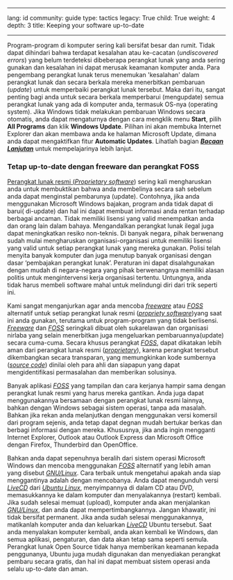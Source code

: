 

---

lang: id
community: guide
type: tactics
legacy: True
child: True
weight: 4
depth: 3
title: Keeping your software up-to-date

---

Program-program di komputer sering kali bersifat besar dan rumit. Tidak dapat dihindari bahwa terdapat kesalahan atau ke-cacatan (*undiscovered errors*) yang belum terdeteksi dibeberapa perangkat lunak yang anda sering gunakan dan kesalahan ini dapat merusak keamanan komputer anda. Para pengembang perangkat lunak terus menemukan 'kesalahan' dalam perangkat lunak dan secara berkala mereka menerbitkan pembaruan (*update*) untuk memperbaiki perangkat lunak tersebut. Maka dari itu, sangat penting bagi anda untuk secara berkala memperbarui (mengupdate) semua perangkat lunak yang ada di komputer anda, termasuk OS-nya (operating system). Jika Windows tidak melakukan pembaruan Windows secara otomatis, anda dapat mengaturnya dengan cara mengklik menu **Start**, pilih **All Programs** dan klik  **Windows Update**. Pilihan ini akan membuka Internet Explorer dan akan membawa anda ke halaman Microsoft Update, dimana anda dapat mengaktifkan fitur **Automatic Updates**. Lihatlah bagian [***Bacaan Lanjutan***](/id/chapter_1_5)  untuk mempelajarinya lebih lanjut.  

### Tetap up-to-date dengan freeware dan perangkat FOSS ###

[Perangkat lunak resmi (*Proprietary software*](/id/glossary#Proprietary_software))  sering kali mengharuskan anda untuk membuktikan bahwa anda membelinya secara sah sebelum anda dapat menginstal pembarunya (update). Contohnya, jika anda menggunakan Microsoft Windows bajakan, program anda tidak dapat di barui( di-update) dan hal ini dapat membuat informasi anda rentan terhadap berbagai ancaman. Tidak memiliki lisensi yang valid menempatkan anda dan orang lain dalam bahaya. Mengandalkan perangkat lunak ilegal juga dapat meningkatkan resiko non-teknis. Di banyak negara, pihak berwenang sudah mulai mengharuskan organisasi-organisasi untuk memiliki lisensi yang valid untuk setiap perangkat lunak yang mereka gunakan. Polisi telah menyita banyak komputer dan juga menutup banyak organisasi dengan dasar ‘pembajakan perangkat lunak’. Peraturan ini dapat disalahgunakan dengan mudah di negara-negara yang pihak berwenangnya memiliki alasan politis untuk mengintervensi kerja organisasi tertentu. Untungnya, anda tidak harus membeli software mahal untuk melindungi diri dari trik seperti ini.

Kami sangat menganjurkan agar anda mencoba [*freeware*](/id/glossary#Freeware) atau [*FOSS*](/id/glossary#FOSS) alternatif untuk setiap perangkat lunak resmi ([*propriety  software*](/glossary#Proprietary_software))yang saat ini anda gunakan, terutama untuk program-program yang tidak berlisensi. [*Freeware*](/id/glossary#Freeware) dan [*FOSS*](/id/glossary#FOSS) seringkali dibuat oleh sukarelawan dan organisasi nirlaba yang selain menerbitkan juga mengeluarkan pembaruannya(update) secara cuma-cuma. Secara khusus perangkat [*FOSS*](/id/glossary#FOSS), dapat dikatakan lebih aman dari perangkat lunak resmi ([*proprietary*](/id/glossary#Proprietary_software)), karena perangkat tersebut dikembangkan secara transparan, yang memungkinkan kode sumbernya ([*source
code*](/id/glossary#Source_code)) dinilai oleh para ahli dan siapapun yang dapat mengidentifikasi permasalahan dan memberikan solusinya. 

Banyak aplikasi [*FOSS*](/id/glossary#FOSS) yang tampilan dan cara kerjanya hampir sama dengan perangkat lunak resmi yang harus mereka gantikan. Anda juga dapat menggunakannya bersamaan dengan perangkat lunak resmi lainnya, bahkan dengan Windows sebagai sistem operasi, tanpa ada masalah. Bahkan jika rekan anda melanjutkan dengan menggunakan versi komersil dari program sejenis, anda tetap dapat degnan mudah bertukar berkas dan berbagi informasi dengan mereka. Khususnya, jika anda ingin mengganti Internet Explorer, Outlook atau Outlook Express dan Microsoft Office dengan Firefox, Thunderbird dan OpenOffice. 

Bahkan anda dapat sepenuhnya beralih dari sistem operasi Microsoft Windows dan mencoba menggunakan [*FOSS*](/id/glossary#FOSS) alternatif yang lebih aman yang disebut [*GNU/Linux*](/id/glossary#GNU_Linux). Cara terbaik untuk mengetahui apakah anda siap menggantinya adalah dengan mencobanya. Anda dapat mengunduh versi [*LiveCD*](/id/glossary#LiveCD) dari [*Ubuntu Linux*](/id/glossary#GNU_Linux), menyimpannya di dalam CD atau DVD, memasukkannya ke dalam komputer dan menyalakannya (restart) kembali. Jika sudah selesai memuat (upload), komputer anda akan menjalankan [*GNU/Linux*](/id/glossary#GNU_Linux), dan anda dapat mempertimbangkannya. Jangan khawatir, ini tidak bersifat permanent. Jika anda sudah selesai menggunakannya, matikanlah komputer anda dan keluarkan [*LiveCD*](/id/glossary#LiveCD) Ubuntu tersebut. Saat anda menyalakan komputer kembali, anda akan kembali ke Windows, dan semua aplikasi, pengaturan, dan data akan tetap sama seperti semula. Perangkat lunak  Open Source tidak hanya memberikan keamanan kepada penggunanya, Ubuntu juga mudah digunakan dan menyediakan perangkat pembaru secara gratis, dan hal ini dapat membuat sistem operasi anda selalu up-to-date dan aman. 
 



